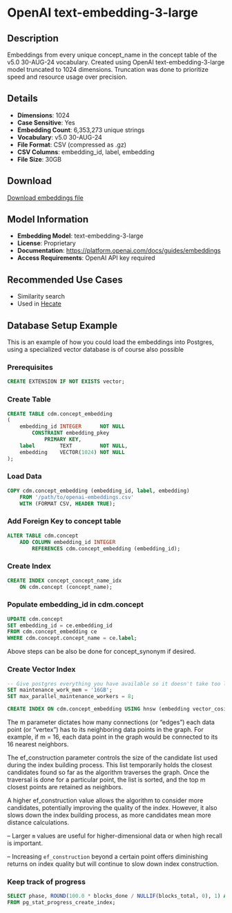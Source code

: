 # OpenAI text-embedding-3-large

## Description

Embeddings from every unique concept_name in the concept table of the v5.0 30-AUG-24 vocabulary.
Created using OpenAI text-embedding-3-large model truncated to 1024 dimensions.
Truncation was done to prioritize speed and resource usage over precision.

## Details

- **Dimensions**: 1024
- **Case Sensitive**: Yes
- **Embedding Count**: 6,353,273 unique strings
- **Vocabulary**: v5.0 30-AUG-24
- **File Format**: CSV (compressed as .gz)
- **CSV Columns**: embedding_id, label, embedding
- **File Size**: 30GB

## Download

[Download embeddings file](https://ohdsi.fsn1.your-objectstorage.com/concept_embeddings.csv.gz)

## Model Information

- **Embedding Model**: text-embedding-3-large
- **License**: Proprietary
- **Documentation**: https://platform.openai.com/docs/guides/embeddings
- **Access Requirements**: OpenAI API key required

## Recommended Use Cases

- Similarity search
- Used in [Hecate](https://hecate.pantheon-hds.com)

## Database Setup Example

This is an example of how you could load the embeddings into Postgres, using a specialized vector database is of course
also possible

### Prerequisites

```sql
CREATE EXTENSION IF NOT EXISTS vector;
```

### Create Table

```sql
CREATE TABLE cdm.concept_embedding
(
    embedding_id INTEGER      NOT NULL
        CONSTRAINT embedding_pkey
            PRIMARY KEY,
    label        TEXT         NOT NULL,
    embedding    VECTOR(1024) NOT NULL
);
```

### Load Data

```sql
COPY cdm.concept_embedding (embedding_id, label, embedding)
    FROM '/path/to/openai-embeddings.csv'
    WITH (FORMAT CSV, HEADER TRUE);
```

### Add Foreign Key to concept table

```sql
ALTER TABLE cdm.concept
    ADD COLUMN embedding_id INTEGER
        REFERENCES cdm.concept_embedding (embedding_id);
```

### Create Index

```sql
CREATE INDEX concept_concept_name_idx
    ON cdm.concept (concept_name);
```

### Populate embedding_id in cdm.concept

```sql
UPDATE cdm.concept
SET embedding_id = ce.embedding_id
FROM cdm.concept_embedding ce
WHERE cdm.concept.concept_name = ce.label;
```

Above steps can be also be done for concept_synonym if desired.

### Create Vector Index

```sql
-- Give postgres everything you have available so it doesn't take too long, e.g.
SET maintenance_work_mem = '16GB';
SET max_parallel_maintenance_workers = 8;

CREATE INDEX ON cdm.concept_embedding USING hnsw (embedding vector_cosine_ops) WITH (m = 16, ef_construction = 64);
```

The m parameter dictates how many connections (or “edges”) each data point (or “vertex”) has to its neighboring data
points in the graph. For example, if m = 16, each data point in the graph would be connected to its 16 nearest
neighbors.

The ef_construction parameter controls the size of the candidate list used during the index building process. This list
temporarily holds the closest candidates found so far as the algorithm traverses the graph. Once the traversal is done
for a particular point, the list is sorted, and the top m closest points are retained as neighbors.

A higher ef_construction value allows the algorithm to consider more candidates, potentially improving the quality of
the index. However, it also slows down the index building process, as more candidates mean more distance calculations.

– Larger `m` values are useful for higher-dimensional data or when high recall is important.

– Increasing `ef_construction` beyond a certain point offers diminishing returns on index quality but will continue to
slow down index construction.

### Keep track of progress

```sql
SELECT phase, ROUND(100.0 * blocks_done / NULLIF(blocks_total, 0), 1) AS "%"
FROM pg_stat_progress_create_index;
```
